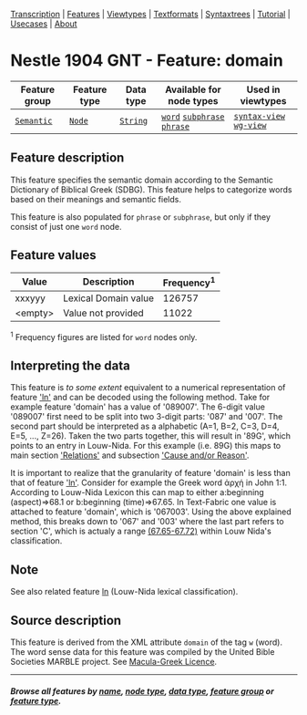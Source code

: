 <a name="start"></a>
<div class="hidden-content">
<a href="../transcription.md">Transcription</a> | <a href="README.md#start">Features</a> | <a href="../viewtypes.md#start">Viewtypes</a> | <a href="../textformats.md#start">Textformats</a> |  <a href="../syntaxtrees.md#start">Syntaxtrees</a> | <a href="../../tutorial/README.md#start">Tutorial</a> | <a href="../usecases/README.md#start">Usecases</a> | <a href="../about.md#start">About</a>
</div>

# Nestle 1904 GNT - Feature: domain

Feature group | Feature type | Data type | Available for node types | Used in viewtypes
---  | --- | --- | --- | ---
[`Semantic`](featuresbygroup.md#semantic-features) | [`Node`](featuresbyfeaturetype.md#node-features) | [`String`](featuresbydatatype.md#string-datatype)  | [`word`](featuresbynodetype.md#word-nodes) [`subphrase`](featuresbynodetype.md#subphrase-nodes) [`phrase`](featuresbynodetype.md#phrase-nodes) | [`syntax-view`](../syntax-view.md#start) [`wg-view`](../wg-view.md#start) 
 
## Feature description

This feature specifies the semantic domain according to the Semantic Dictionary of Biblical Greek (SDBG). This feature helps to categorize words based on their meanings and semantic fields.

This feature is also populated for `phrase` or `subphrase`, but only if they consist of just one `word` node.

## Feature values

Value | Description | Frequency<sup>1</sup>
--- | --- | ---
xxxyyy  | Lexical Domain value| 126757
&lt;empty&gt; | Value not provided | 11022

<sup>1</sup> Frequency figures are listed for `word` nodes only.

## Interpreting the data

This feature is *to some extent* equivalent to a numerical representation of feature ['ln'](ln.md#start) and can be decoded using the following method. Take for example feature 'domain' has a value of '089007'. The 6-digit value '089007' first need to be split into two 3-digit parts: '087' and '007'. The second part should be interpreted as a alphabetic (A=1, B=2, C=3, D=4, E=5, ..., Z=26). Taken the two parts together, this will result in '89G', which points to an entry in Louw-Nida. For this example (i.e. 89G) this maps to main section ['Relations'](https://www.laparola.net/greco/louwnida.php?sezmag=89) and subsection ['Cause and/or Reason'](https://www.laparola.net/greco/louwnida.php?sezmag=89&sez1=15&sez2=38).

It is important to realize that the granularity of feature 'domain' is less than that of feature ['ln'](ln.md#readme). Consider for example the Greek word ἀρχή in John 1:1. According to Louw-Nida Lexicon this can map to either a:beginning (aspect)=>68.1 or b:beginning (time)=>67.65. In Text-Fabric one value is attached to feature 'domain', which is '067003'. Using the above explained method, this breaks down to '067' and '003' where the last part refers to section 'C', which is actualy a range [(67.65-67.72)](https://www.laparola.net/greco/louwnida.php#67) within Louw Nida's classification.

## Note

See also related feature [ln](ln.md#readme) (Louw-Nida lexical classification).

## Source description

This feature is derived from the XML attribute `domain` of the tag `w` (word). The word sense data for this feature was compiled by the United Bible Societies MARBLE project. See [Macula-Greek Licence](https://github.com/Clear-Bible/macula-greek/blob/main/LICENSE.md).

---
#### *Browse all features by [name](featuresbyname.md#start), [node type](featuresbynodetype.md#start), [data type](featuresbydatatype.md#start), [feature group](featuresbygroup.md#start) or [feature type](featuresbyfeaturetype.md#start).*
